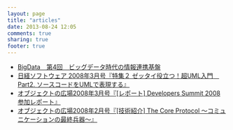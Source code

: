 ```yaml
---
layout: page
title: "articles"
date: 2013-08-24 12:05
comments: true
sharing: true
footer: true
---
```

* [BigData　第4回　ビッグデータ時代の情報連携基盤](https://www.ogis-ri.co.jp/rad/webmaga/rwm20130501.html)
* [日経ソフトウェア 2008年3月号『特集２ ゼッタイ役立つ！超UML入門　Part2. ソースコードをUMLで表現する』](http://itpro.nikkeibp.co.jp/article/MAG/20080122/291676/?ST=develop)
* [オブジェクトの広場2008年3月号『[レポート] Developers Summit 2008 参加レポート』](http://www.ogis-ri.co.jp/otc/hiroba/top200803.html)
* [オブジェクトの広場2008年2月号『[技術紹介] The Core Protocol ～コミュニケーションの最終兵器～』](http://www.ogis-ri.co.jp/otc/hiroba/top200802.html)
